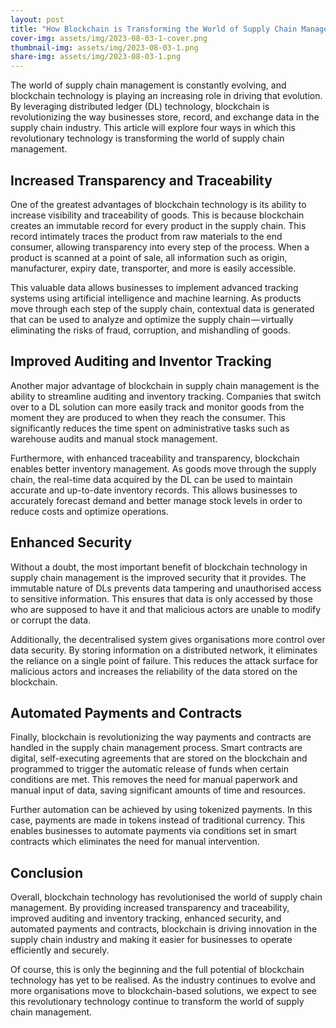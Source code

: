 ```yaml
---
layout: post
title: "How Blockchain is Transforming the World of Supply Chain Management"
cover-img: assets/img/2023-08-03-1-cover.png
thumbnail-img: assets/img/2023-08-03-1.png
share-img: assets/img/2023-08-03-1.png
---
```





The world of supply chain management is constantly evolving, and blockchain technology is playing an increasing role in driving that evolution. By leveraging distributed ledger (DL) technology, blockchain is revolutionizing the way businesses store, record, and exchange data in the supply chain industry. This article will explore four ways in which this revolutionary technology is transforming the world of supply chain management. 

## Increased Transparency and Traceability 

One of the greatest advantages of blockchain technology is its ability to increase visibility and traceability of goods. This is because blockchain creates an immutable record for every product in the supply chain. This record intimately traces the product from raw materials to the end consumer, allowing transparency into every step of the process. When a product is scanned at a point of sale, all information such as origin, manufacturer, expiry date, transporter, and more is easily accessible. 

This valuable data allows businesses to implement advanced tracking systems using artificial intelligence and machine learning. As products move through each step of the supply chain, contextual data is generated that can be used to analyze and optimize the supply chain — virtually eliminating the risks of fraud, corruption, and mishandling of goods. 

## Improved Auditing and Inventor Tracking 

Another major advantage of blockchain in supply chain management is the ability to streamline auditing and inventory tracking. Companies that switch over to a DL solution can more easily track and monitor goods from the moment they are produced to when they reach the consumer. This significantly reduces the time spent on administrative tasks such as warehouse audits and manual stock management. 

Furthermore, with enhanced traceability and transparency, blockchain enables better inventory management. As goods move through the supply chain, the real-time data acquired by the DL can be used to maintain accurate and up-to-date inventory records. This allows businesses to accurately forecast demand and better manage stock levels in order to reduce costs and optimize operations. 

## Enhanced Security

Without a doubt, the most important benefit of blockchain technology in supply chain management is the improved security that it provides. The immutable nature of DLs prevents data tampering and unauthorised access to sensitive information. This ensures that data is only accessed by those who are supposed to have it and that malicious actors are unable to modify or corrupt the data. 

Additionally, the decentralised system gives organisations more control over data security. By storing information on a distributed network, it eliminates the reliance on a single point of failure. This reduces the attack surface for malicious actors and increases the reliability of the data stored on the blockchain. 

## Automated Payments and Contracts 

Finally, blockchain is revolutionizing the way payments and contracts are handled in the supply chain management process. Smart contracts are digital, self-executing agreements that are stored on the blockchain and programmed to trigger the automatic release of funds when certain conditions are met. This removes the need for manual paperwork and manual input of data, saving significant amounts of time and resources. 

Further automation can be achieved by using tokenized payments. In this case, payments are made in tokens instead of traditional currency. This enables businesses to automate payments via conditions set in smart contracts which eliminates the need for manual intervention. 

## Conclusion 

Overall, blockchain technology has revolutionised the world of supply chain management. By providing increased transparency and traceability, improved auditing and inventory tracking, enhanced security, and automated payments and contracts, blockchain is driving innovation in the supply chain industry and making it easier for businesses to operate efficiently and securely. 

Of course, this is only the beginning and the full potential of blockchain technology has yet to be realised. As the industry continues to evolve and more organisations move to blockchain-based solutions, we expect to see this revolutionary technology continue to transform the world of supply chain management.
